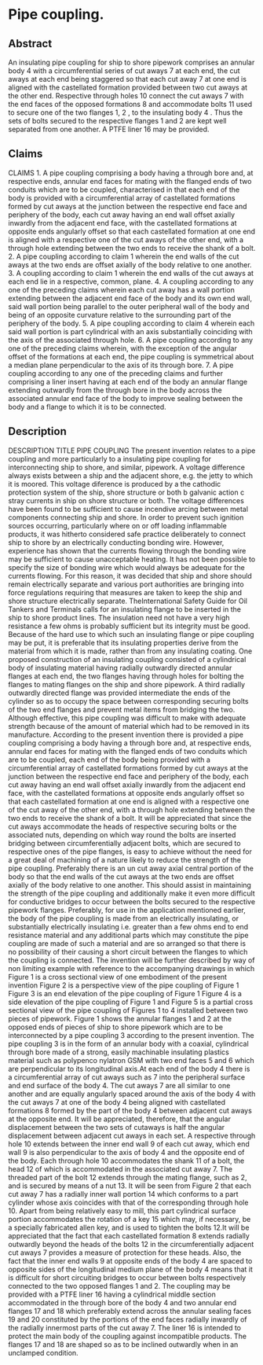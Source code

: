 # Pipe coupling.

## Abstract
An insulating pipe coupling for ship to shore pipework comprises an annular body 4 with a circumferential series of cut aways 7 at each end, the cut aways at each end being staggered so that each cut away 7 at one end is aligned with the castellated formation provided between two cut aways at the other end. Respective through holes 10 connect the cut aways 7 with the end faces of the opposed formations 8 and accommodate bolts 11 used to secure one of the two flanges 1, 2 , to the insulating body 4 . Thus the sets of bolts secured to the respective flanges 1 and 2 are kept well separated from one another. A PTFE liner 16 may be provided.

## Claims
CLAIMS 1. A pipe coupling comprising a body having a through bore and, at respective ends, annular end faces for mating with the flanged ends of two conduits which are to be coupled, characterised in that each end of the body is provided with a circumferential array of castellated formations formed by cut aways at the junction between the respective end face and periphery of the body, each cut away having an end wall offset axially inwardly from the adjacent end face, with the castellated formations at opposite ends angularly offset so that each castellated formation at one end is aligned with a respective one of the cut aways of the other end, with a through hole extending between the two ends to receive the shank of a bolt. 2. A pipe coupling according to claim 1 wherein the end walls of the cut aways at the two ends are offset axially of the body relative to one another. 3. A coupling according to claim 1 wherein the end walls of the cut aways at each end lie in a respective, common, plane. 4. A coupling according to any one of the preceding claims wherein each cut away has a wall portion extending between the adjacent end face of the body and its own end wall, said wall portion being parallel to the outer peripheral wall of the body and being of an opposite curvature relative to the surrounding part of the periphery of the body. 5. A pipe coupling according to claim 4 wherein each said wall portion is part cylindrical with an axis substantially coinciding with the axis of the associated through hole. 6. A pipe coupling according to any one of the preceding claims wherein, with the exception of the angular offset of the formations at each end, the pipe coupling is symmetrical about a median plane perpendicular to the axis of its through bore. 7. A pipe coupling according to any one of the preceding claims and further comprising a liner insert having at each end of the body an annular flange extending outwardly from the through bore in the body across the associated annular end face of the body to improve sealing between the body and a flange to which it is to be connected.

## Description
DESCRIPTION TITLE PIPE COUPLING The present invention relates to a pipe coupling and more particularly to a insulating pipe coupling for interconnecting ship to shore, and similar, pipework. A voltage difference always exists between a ship and the adjacent shore, e.g. the jetty to which it is moored. This voltage diference is produced by a the cathodic protection system of the ship, shore structure or both b galvanic action c stray currents in ship on shore structure or both. The voltage differences have been found to be sufficient to cause incendive arcing between metal components connecting ship and shore. In order to prevent such ignition sources occurring, particularly where on or off loading inflammable products, it was hitherto considered safe practice deliberately to connect ship to shore by an electrically conducting bonding wire. However, experience has shown that the currents flowing through the bonding wire may be sufficient to cause unacceptable heating. It has not been possible to specify the size of bonding wire which would always be adequate for the currents flowing. For this reason, it was decided that ship and shore should remain electrically separate and various port authorities are bringing into force regulations requiring that measures are taken to keep the ship and shore structure electrically separate. TheInternational Safety Guide for Oil Tankers and Terminals calls for an insulating flange to be inserted in the ship to shore product lines. The insulation need not have a very high resistance a few ohms is probably sufficient but its integrity must be good. Because of the hard use to which such an insulating flange or pipe coupling may be put, it is preferable that its insulating properties derive from the material from which it is made, rather than from any insulating coating. One proposed construction of an insulating coupling consisted of a cylindrical body of insulating material having radially outwardly directed annular flanges at each end, the two flanges having through holes for bolting the flanges to mating flanges on the ship and shore pipework. A third radially outwardly directed flange was provided intermediate the ends of the cylinder so as to occupy the space between corresponding securing bolts of the two end flanges and prevent metal items from bridging the two. Although effective, this pipe coupling was difficult to make with adequate strength because of the amount of material which had to be removed in its manufacture. According to the present invention there is provided a pipe coupling comprising a body having a through bore and, at respective ends, annular end faces for mating with the flanged ends of two conduits which are to be coupled, each end of the body being provided with a circumferential array of castellated formations formed by cut aways at the junction between the respective end face and periphery of the body, each cut away having an end wall offset axially inwardly from the adjacent end face, with the castellated formations at opposite ends angularly offset so that each castellated formation at one end is aligned with a respective one of the cut away of the other end, with a through hole extending between the two ends to receive the shank of a bolt. It will be appreciated that since the cut aways accommodate the heads of respective securing bolts or the associated nuts, depending on which way round the bolts are inserted bridging between circumferentially adjacent bolts, which are secured to respective ones of the pipe flanges, is easy to achieve without the need for a great deal of machining of a nature likely to reduce the strength of the pipe coupling. Preferably there is an un cut away axial central portion of the body so that the end walls of the cut aways at the two ends are offset axially of the body relative to one another. This should assist in maintaining the strength of the pipe coupling and additionally make it even more difficult for conductive bridges to occur between the bolts secured to the respective pipework flanges. Preferably, for use in the application mentioned earlier, the body of the pipe coupling is made from an electrically insulating, or substantially electrically insulating i.e. greater than a few ohms end to end resistance material and any additional parts which may constitute the pipe coupling are made of such a material and are so arranged so that there is no possibility of their causing a short circuit between the flanges to which the coupling is connected. The invention will be further described by way of non limiting example with reference to the accompanying drawings in which Figure 1 is a cross sectional view of one embodiment of the present invention Figure 2 is a perspective view of the pipe coupling of Figure 1 Figure 3 is an end elevation of the pipe coupling of Figure 1 Figure 4 is a side elevation of the pipe coupling of Figure 1 and Figure 5 is a partial cross sectional view of the pipe coupling of Figures 1 to 4 installed between two pieces of pipework. Figure 1 shows the annular flanges 1 and 2 at the opposed ends of pieces of ship to shore pipework which are to be interconnected by a pipe coupling 3 according to the present invention. The pipe coupling 3 is in the form of an annular body with a coaxial, cylindrical through bore made of a strong, easily machinable insulating plastics material such as polypenco nylatron GSM with two end faces 5 and 6 which are perpendicular to its longitudinal axis.At each end of the body 4 there is a circumferential array of cut aways such as 7 into the peripheral surface and end surface of the body 4. The cut aways 7 are all similar to one another and are equally angularly spaced around the axis of the body 4 with the cut aways 7 at one of the body 4 being aligned with castellated formations 8 formed by the part of the body 4 between adjacent cut aways at the opposite end. It will be appreciated, therefore, that the angular displacement between the two sets of cutaways is half the angular displacement between adjacent cut aways in each set. A respective through hole 10 extends between the inner end wall 9 of each cut away, which end wall 9 is also perpendicular to the axis of body 4 and the opposite end of the body. Each through hole 10 accommodates the shank 11 of a bolt, the head 12 of which is accommodated in the associated cut away 7. The threaded part of the bolt 12 extends through the mating flange, such as 2, and is secured by means of a nut 13. It will be seen from Figure 2 that each cut away 7 has a radially inner wall portion 14 which conforms to a part cylinder whose axis coincides with that of the corresponding through hole 10. Apart from being relatively easy to mill, this part cylindrical surface portion accommodates the rotation of a key 15 which may, if necessary, be a specially fabricated allen key, and is used to tighten the bolts 12.It will be appreciated that the fact that each castellated formation 8 extends radially outwardly beyond the heads of the bolts 12 in the circumferentially adjacent cut aways 7 provides a measure of protection for these heads. Also, the fact that the inner end walls 9 at opposite ends of the body 4 are spaced to opposite sides of the longitudinal medium plane of the body 4 means that it is difficult for short circuiting bridges to occur between bolts respectively connected to the two opposed flanges 1 and 2. The coupling may be provided with a PTFE liner 16 having a cylindrical middle section accommodated in the through bore of the body 4 and two annular end flanges 17 and 18 which preferably extend across the annular sealing faces 19 and 20 constituted by the portions of the end faces radially inwardly of the radially innermost parts of the cut away 7. The liner 16 is intended to protect the main body of the coupling against incompatible products. The flanges 17 and 18 are shaped so as to be inclined outwardly when in an unclamped condition.
